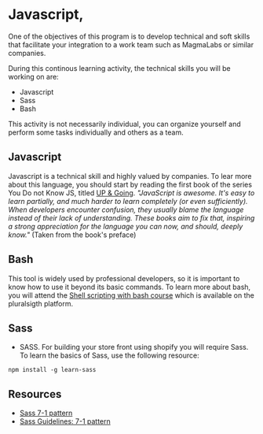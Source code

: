 # Javascript, 

One of the objectives of this program is to develop technical and soft skills that facilitate your integration to a work team such as MagmaLabs or similar companies.

During this continous learning activity, the technical skills you will be working on are:

* Javascript
* Sass
* Bash

This activity is not necessarily individual, you can organize yourself and perform some tasks individually and others as a team.

## Javascript

Javascript is a technical skill and highly valued by companies. To lear more about this language, you should start by reading the first book of the series You Do not Know JS, titled [UP & Going](https://github.com/getify/You-Dont-Know-JS). *"JavaScript is awesome. It's easy to learn partially, and much harder to learn completely (or even sufficiently). When developers encounter confusion, they usually blame the language instead of their lack of understanding. These books aim to fix that, inspiring a strong appreciation for the language you can now, and should, deeply know."* (Taken from the book's preface)

## Bash

This tool is widely used by professional developers, so it is important to know how to use it beyond its basic commands. To learn more about bash, you will attend the [Shell scripting with bash course](https://www.pluralsight.com/courses/bash-shell-scripting) which is available on the pluralsigth platform.

## Sass
* SASS. For building your store front using shopify you will require Sass. To learn the basics of Sass, use the following resource:

`npm install -g learn-sass`

## Resources
* [Sass 7-1 pattern](https://gist.github.com/rveitch/84cea9650092119527bc)
* [Sass Guidelines: 7-1 pattern](https://sass-guidelin.es/#the-7-1-pattern)
